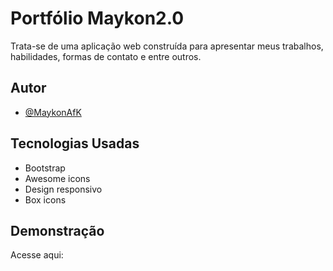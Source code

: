 
# Portfólio Maykon2.0

Trata-se de uma aplicação web construída para apresentar meus trabalhos, habilidades, formas de contato e entre outros.


## Autor

- [@MaykonAfK](https://github.com/MaykonAfK)


## Tecnologias Usadas

- Bootstrap
- Awesome icons
- Design responsivo
- Box icons


## Demonstração

Acesse aqui: 

